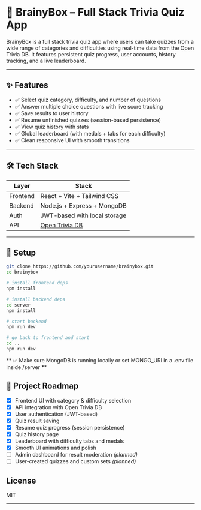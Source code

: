 # 🧠 BrainyBox – Full Stack Trivia Quiz App

BrainyBox is a full stack trivia quiz app where users can take quizzes from a wide range of categories and difficulties using real-time data from the Open Trivia DB. It features persistent quiz progress, user accounts, history tracking, and a live leaderboard.

---

## ✨ Features

- ✅ Select quiz category, difficulty, and number of questions
- ✅ Answer multiple choice questions with live score tracking
- ✅ Save results to user history
- ✅ Resume unfinished quizzes (session-based persistence)
- ✅ View quiz history with stats
- ✅ Global leaderboard (with medals + tabs for each difficulty)
- ✅ Clean responsive UI with smooth transitions

---

## 🛠️ Tech Stack

| Layer     | Stack                        |
|-----------|------------------------------|
| Frontend  | React + Vite + Tailwind CSS  |
| Backend   | Node.js + Express + MongoDB  |
| Auth      | JWT-based with local storage |
| API       | [Open Trivia DB](https://opentdb.com/) |

---

## 🚀 Setup

```bash
git clone https://github.com/yourusername/brainybox.git
cd brainybox

# install frontend deps
npm install

# install backend deps
cd server
npm install

# start backend
npm run dev

# go back to frontend and start
cd ..
npm run dev
```

** ✅ Make sure MongoDB is running locally or set MONGO_URI in a .env file inside /server **

## 📌 Project Roadmap

- [x] Frontend UI with category & difficulty selection
- [x] API integration with Open Trivia DB
- [x] User authentication (JWT-based)
- [x] Quiz result saving
- [x] Resume quiz progress (session persistence)
- [x] Quiz history page
- [x] Leaderboard with difficulty tabs and medals
- [x] Smooth UI animations and polish
- [ ] Admin dashboard for result moderation _(planned)_
- [ ] User-created quizzes and custom sets _(planned)_

## License

MIT

---
